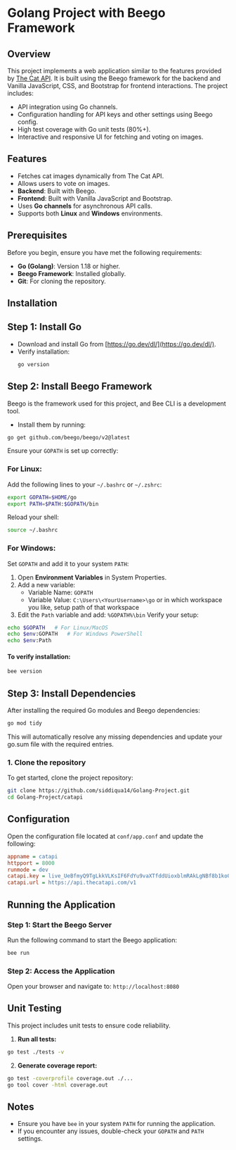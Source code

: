 # Golang Project with Beego Framework

## Overview
This project implements a web application similar to the features provided by [The Cat API](https://thecatapi.com/). It is built using the Beego framework for the backend and Vanilla JavaScript, CSS, and Bootstrap for frontend interactions. The project includes:

- API integration using Go channels.
- Configuration handling for API keys and other settings using Beego config.
- High test coverage with Go unit tests (80%+).
- Interactive and responsive UI for fetching and voting on images.

## Features
- Fetches cat images dynamically from The Cat API.
- Allows users to vote on images.
- **Backend**: Built with Beego.
- **Frontend**: Built with Vanilla JavaScript and Bootstrap.
- Uses **Go channels** for asynchronous API calls.
- Supports both **Linux** and **Windows** environments.

## Prerequisites
Before you begin, ensure you have met the following requirements:

- **Go (Golang)**: Version 1.18 or higher.
- **Beego Framework**: Installed globally.
- **Git**: For cloning the repository.

## Installation

## Step 1: Install Go
   - Download and install Go from [https://go.dev/dl/](https://go.dev/dl/).
   - Verify installation:
     ```bash
     go version
     ```
## Step 2: Install Beego Framework
Beego is the framework used for this project, and Bee CLI is a development tool.
- Install them by running:
```bash
go get github.com/beego/beego/v2@latest
```
Ensure your `GOPATH` is set up correctly:
### For Linux:
Add the following lines to your `~/.bashrc` or `~/.zshrc`:
```bash
export GOPATH=$HOME/go
export PATH=$PATH:$GOPATH/bin
```
Reload your shell:
```bash
source ~/.bashrc
```
### For Windows:
Set `GOPATH` and add it to your system `PATH`:
1. Open **Environment Variables** in System Properties.
2. Add a new variable:
   - Variable Name: `GOPATH`
   - Variable Value: `C:\Users\<YourUsername>\go` or in which workspace you like, setup path of that workspace
3. Edit the `Path` variable and add: `%GOPATH%\bin`
Verify your setup:
```bash
echo $GOPATH   # For Linux/MacOS
echo $env:GOPATH   # For Windows PowerShell
echo $env:Path 
```
#### To verify installation:
```bash
bee version
```

## Step 3: Install Dependencies

After installing the required Go modules and Beego dependencies:

```bash
go mod tidy
```
This will automatically resolve any missing dependencies and update your go.sum file with the required entries.
### 1. Clone the repository
To get started, clone the project repository:

```bash
git clone https://github.com/siddiqua14/Golang-Project.git
cd Golang-Project/catapi
```

## Configuration

Open the configuration file located at `conf/app.conf` and update the following:

```ini
appname = catapi
httpport = 8000
runmode = dev
catapi.key = live_UeBfmyQ9TgLkkVLKsIF6FdYu9vaXTfddUioxblmRAkLgNBf8b1ko08b0KMOvHmfC
catapi.url = https://api.thecatapi.com/v1
```
## Running the Application

### Step 1: Start the Beego Server
Run the following command to start the Beego application:

```bash
bee run
```
### Step 2: Access the Application
Open your browser and navigate to: `http://localhost:8080`

## Unit Testing

This project includes unit tests to ensure code reliability.

1. **Run all tests:**
```bash
go test ./tests -v
```
2. **Generate coverage report:**

```bash
go test -coverprofile coverage.out ./...
go tool cover -html coverage.out
```

## Notes

- Ensure you have `bee` in your system `PATH` for running the application.
- If you encounter any issues, double-check your `GOPATH` and `PATH` settings.
